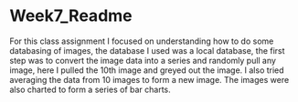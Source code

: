 # Week7_Readme

For this class assignment I focused on understanding how to do some databasing of images, the database I used was a local database, the first step was to convert the image data into a series and randomly pull any image, here I pulled the 10th image and greyed out the image.
I also tried averaging the data from 10 images to form a new image. The images were also charted to form a series of bar charts.

